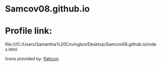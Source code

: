 # Samcov08.github.io

# Profile link:
file:///C:/Users/Samantha%20Covington/Desktop/Samcov08.github.io/index.html


Icons provided by: [flaticon](www.flaticon.com).
